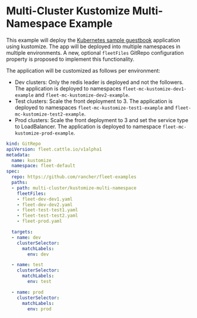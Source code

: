 # Multi-Cluster Kustomize Multi-Namespace Example

This example will deploy the [Kubernetes sample guestbook](https://github.com/kubernetes/examples/tree/master/guestbook/) application
using kustomize. The app will be deployed into multiple namespaces in multiple environments. A new, optional `fleetFiles` GitRepo 
configuration property is proposed to implement this functionality.

The application will be customized as follows per environment:

* Dev clusters: Only the redis leader is deployed and not the followers. The application is deployed to namespaces
  `fleet-mc-kustomize-dev1-example` and `fleet-mc-kustomize-dev2-example`.
* Test clusters: Scale the front deployment to 3. The application is deployed to namespaces
  `fleet-mc-kustomize-test1-example` and `fleet-mc-kustomize-test2-example`.
* Prod clusters: Scale the front deployment to 3 and set the service type to LoadBalancer. The application is deployed to
  namespace `fleet-mc-kustomize-prod-example`.

```yaml
kind: GitRepo
apiVersion: fleet.cattle.io/v1alpha1
metadata:
  name: kustomize
  namespace: fleet-default
spec:
  repo: https://github.com/rancher/fleet-examples
  paths:
  - path: multi-cluster/kustomize-multi-namespace
    fleetFiles:
    - fleet-dev-dev1.yaml
    - fleet-dev-dev2.yaml
    - fleet-test-test1.yaml
    - fleet-test-test2.yaml
    - fleet-prod.yaml

  targets:
  - name: dev
    clusterSelector:
      matchLabels:
        env: dev

  - name: test
    clusterSelector:
      matchLabels:
        env: test

  - name: prod
    clusterSelector:
      matchLabels:
        env: prod
```
